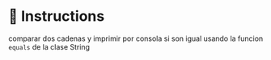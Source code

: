 # 📝 Instructions

comparar dos cadenas y imprimir por consola si son igual usando la funcion `equals` de la clase String